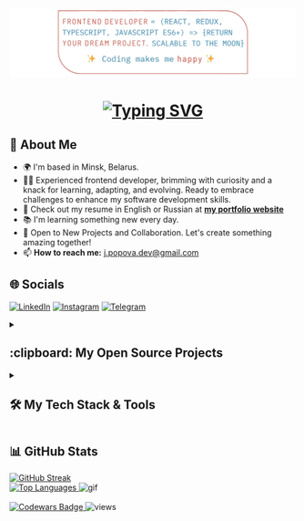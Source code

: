 <div align="center">
      <img src="./assets/veluat-created-frontend-img.png" alt="img top" width="1016"/>
<h1><a href="https://git.io/typing-svg"><img src="https://readme-typing-svg.demolab.com?font=Fira+Code&weight=500&size=30&duration=2000&pause=1000&color=f05237&center=true&multiline=true&repeat=true&random=false&width=435&height=110&lines=Greetings!+%F0%9F%91%8B;I+am+Julia+Popova.;Frontend+Web+Developer." alt="Typing SVG" /></a></h1>
</div>

## 💫 About Me
* 🌍  I'm based in Minsk, Belarus.
* 👨‍💻️  Experienced frontend developer, brimming with curiosity and a knack for learning, adapting, and evolving. Ready to embrace challenges to enhance my software development skills.
* 💼  Check out my resume in English or Russian at <a href="https://veluat.github.io/portfolio-app" target="_blank"><b>my portfolio website</b></a>
* 📚  I'm learning something new every day.
* 🤝 Open to New Projects and Collaboration. Let's create something amazing together!
* 📫 **How to reach me:** j.popova.dev@gmail.com

## 🌐 Socials    
[![LinkedIn](https://img.shields.io/badge/LinkedIn-%230077B5.svg?logo=linkedin&logoColor=white)](https://linkedin.com/in/julia-popova-developer) [![Instagram](https://img.shields.io/badge/Instagram-%23F05237.svg?logo=Instagram&logoColor=white)](https://instagram.com/vamp.veluat) [![Telegram](https://img.shields.io/badge/Telegram-%230088CC.svg?logo=Telegram&logoColor=white)](https://t.me/veluat)

<details>
      <summary><h2>:clipboard: My Open Source Projects</h2></summary>
      <ul>:bookmark: <b>React app:</b>
            <li>
                  <a href="https://github.com/veluat/node-tree-app">Node Tree</a>
            </li>
            <li>
                  <a href="https://github.com/veluat/dual-counter-app">Dual Counter</a>
            </li>
            <li>
                  <a href="https://github.com/veluat/weather-matter-app">Weather Matter</a>
            </li>
            <li>
                  <a href="https://github.com/veluat/task-manager-app">Task Manager</a>
            </li>
            <li>
                  <a href="https://github.com/veluat/social-network-app">Social Network</a>
            </li>
      </ul>
      <ul>:bookmark: <b>Layouts:</b>
            <li>
                  <a href="https://github.com/veluat/digital-art-layout">Digital Art & NFT Marketplace</a>
            </li>
            <li>
                  <a href="https://github.com/veluat/pizza-ordering-layout">Интернет-магазин по заказу пиццы</a>
            </li>
            <li>
                  <a href="https://github.com/veluat/taxi-services-layout">Taxi Services</a>
            </li>
      </ul>
</details>
<details>
      <summary><h2>🛠 My Tech Stack & Tools</h2></summary>
      <div align="center">
            <img src="https://img.shields.io/badge/javascript-%23F7DF1E.svg?style=for-the-badge&logo=javascript&logoColor=%23323330" alt="JavaScript Badge">
            <img src="https://img.shields.io/badge/typescript-%23007ACC.svg?style=for-the-badge&logo=typescript&logoColor=white" alt="TypeScript Badge">
            <img src="https://img.shields.io/badge/react-%2320232a.svg?style=for-the-badge&logo=react&logoColor=%2361DAFB" alt="React Badge">
            <img src="https://img.shields.io/badge/React_Router-CA4245?style=for-the-badge&logo=react-router&logoColor=white" alt="React Router Badge">
            <img src="https://img.shields.io/badge/React_Query-FF4154?style=for-the-badge&logo=ReactQuery&logoColor=white" alt="React Query Badge">
            <img src="https://img.shields.io/badge/redux-%23593d88.svg?style=for-the-badge&logo=redux&logoColor=white" alt="Redux Badge">
            <img src="https://img.shields.io/badge/redux_toolkit-%23593d88.svg?style=for-the-badge&logo=redux&logoColor=white" alt="Redux Toolkit Badge">
            <img src="https://img.shields.io/badge/Redux%20saga-%23593d88?style=for-the-badge&logo=redux%20saga&logoColor=white" alt="Redux Saga Badge">
            <img src="https://img.shields.io/badge/React%20Hook%20Form-%23EC5990.svg?style=for-the-badge&logo=reacthookform&logoColor=white" alt="React Hook Form Badge">
            <img src="https://img.shields.io/badge/Formik/Yup-black?style=for-the-badge&amp;logo=formik&amp;logoColor=white" alt="Formik Badge">
            <img src="https://img.shields.io/badge/node.js-6DA55F?style=for-the-badge&logo=node.js&logoColor=white" alt="Node.js Badge">
            <img src="https://img.shields.io/badge/Axios-5A29E4.svg?style=for-the-badge&amp;logo=Axios&amp;logoColor=white" alt="Axios Badge">
            <img src="https://img.shields.io/badge/Postman-FF6C37?style=for-the-badge&logo=Postman&logoColor=white" alt="Postman Badge">
            <img src="https://img.shields.io/badge/-Swagger-%23Clojure?style=for-the-badge&logo=swagger&logoColor=white" alt="Swagger Badge">
            <img src="https://img.shields.io/badge/-jest-%23C21325?style=for-the-badge&logo=jest&logoColor=white" alt="Jest Badge">
            <img src="https://img.shields.io/badge/-Storybook-FF4785?style=for-the-badge&logo=storybook&logoColor=white" alt="Storybook Badge">
            <img src="https://img.shields.io/badge/prettier-1A2C34?style=for-the-badge&amp;logo=prettier&amp;logoColor=F7BA3E" alt="Prettier Badge">
            <img src="https://img.shields.io/badge/eslint-3A33D1?style=for-the-badge&logo=eslint&logoColor=white" alt="ESLint Badge">
            <img src="https://img.shields.io/badge/git-%23F05033.svg?style=for-the-badge&logo=git&logoColor=white" alt="Git">
            <img src="https://img.shields.io/badge/Lodash-3492FF?style=for-the-badge&logo=lodash&logoColor=white" alt="Lodash Badge">
            <img src="https://img.shields.io/badge/figma-%23F24E1E.svg?style=for-the-badge&logo=figma&logoColor=white" alt="Figma">
            <img src="https://img.shields.io/badge/Canva-%2300C4CC.svg?&style=for-the-badge&logo=Canva&logoColor=white" alt="Canva">
            <img src="https://img.shields.io/badge/jquery-%230769AD.svg?style=for-the-badge&logo=jquery&logoColor=white" alt="JQuery">
            <img src="https://img.shields.io/badge/html5-%23E34F26.svg?style=for-the-badge&logo=html5&logoColor=white" alt="HTML5 Badge">
            <img src="https://img.shields.io/badge/css3-%231572B6.svg?style=for-the-badge&logo=css3&logoColor=white" alt="CSS3 Badge">
            <img src="https://img.shields.io/badge/SASS-hotpink.svg?style=for-the-badge&logo=SASS&logoColor=white" alt="SASS Badge">
            <img src="https://img.shields.io/badge/styled--components-DB7093?style=for-the-badge&logo=styled-components&logoColor=white" alt="Styled Components Badge">
            <img src="https://img.shields.io/badge/radix%20ui-161618.svg?style=for-the-badge&logo=radix-ui&logoColor=white" alt="Radix UI Badge">
            <img src="https://img.shields.io/badge/Material%20UI-007FFF?style=for-the-badge&logo=mui&logoColor=white" alt="MUI Badge">
            <img src="https://img.shields.io/badge/Bootstrap-563D7C?style=for-the-badge&logo=bootstrap&logoColor=white" alt="Bootstrap Badge">
            <img src="https://img.shields.io/badge/Ant%20Design-1890FF?style=for-the-badge&logo=antdesign&logoColor=white" alt="Ant Design Badge">
            <img src="https://img.shields.io/badge/chatGPT-74aa9c?style=for-the-badge&logo=openai&logoColor=white" alt="ChatGPT">
            <img src="https://img.shields.io/badge/Vite-B73BFE?style=for-the-badge&logo=vite&logoColor=FFD62E" alt="Vite">
            <img src="https://img.shields.io/badge/yarn-%232C8EBB.svg?style=for-the-badge&logo=yarn&logoColor=white" alt="Yarn">
            <img src="https://img.shields.io/badge/pnpm-%234a4a4a.svg?style=for-the-badge&logo=pnpm&logoColor=f69220" alt="PNPM">
            <img src="https://img.shields.io/badge/NPM-%23CB3837.svg?style=for-the-badge&logo=npm&logoColor=white" alt="NPM">
            <img src="https://img.shields.io/badge/webstorm-143?style=for-the-badge&logo=webstorm&logoColor=white&color=black" alt="WebStorm">
            <img src="https://img.shields.io/badge/Visual_Studio_Code-0078D4?style=for-the-badge&logo=visual%20studio%20code&logoColor=white" alt="Visual Studio Code">
            <img src="https://img.shields.io/badge/github%20pages-121013?style=for-the-badge&logo=github&logoColor=white" alt="Github Page">
            <img src="https://img.shields.io/badge/Netlify-00C7B7?style=for-the-badge&logo=netlify&logoColor=white" alt="Netlify">
            <img src="https://img.shields.io/badge/vercel-%23000000.svg?style=for-the-badge&logo=vercel&logoColor=white" alt="Vercel">
            <img src="https://img.shields.io/badge/heroku-%23430098.svg?style=for-the-badge&logo=heroku&logoColor=white" alt="Heroku">
      </div>
</details>

## 📊 GitHub Stats
<a href="https://git.io/streak-stats">
      <img src="https://github-readme-streak-stats.herokuapp.com/?user={veluat}&theme=swift&date_format=j%20M%5B%20Y%5D" alt="GitHub Streak">
</a>
<br/>
<div>
      <a href="https://github.com/veluat/github-readme-stats">
            <img src="https://github-readme-stats.vercel.app/api/top-langs/?username=veluat&layout=compact&theme=swift" alt="Top Languages">
      </a>
      <img src="./assets/veluat-created-gif.gif" alt="gif" width="180">
</div>
<br/>
<div>
      <a href="https://www.codewars.com/users/veluat" target="_blank">
            <img src="https://www.codewars.com/users/veluat/badges/micro" alt="Codewars Badge">
      </a>
      <img src="https://komarev.com/ghpvc/?username=veluat" alt="views">
</div>
